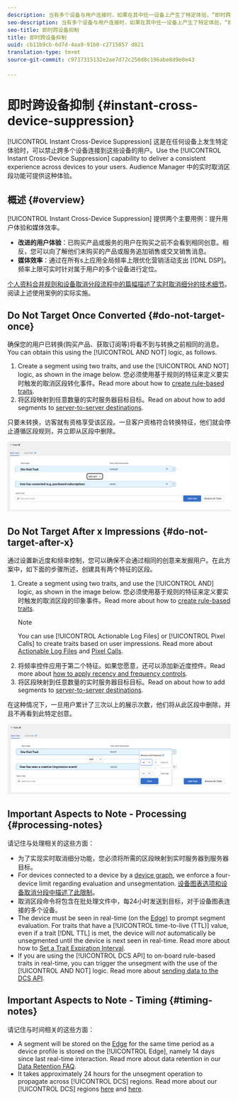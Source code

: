 ```yaml
---
description: 当有多个设备与用户连接时，如果在其中任一设备上产生了特定体验，“即时跨设备抑制”功能会禁止这些设备上的用户。使用这项“即时跨设备抑制”功能，可为您的用户提供一致的跨设备体验。Audience Manager 中的实时取消区段功能可提供这种体验。
seo-description: 当有多个设备与用户连接时，如果在其中任一设备上产生了特定体验，“即时跨设备抑制”功能会禁止这些设备上的用户。使用这项“即时跨设备抑制”功能，可为您的用户提供一致的跨设备体验。Audience Manager 中的实时取消区段功能可提供这种体验。
seo-title: 即时跨设备抑制
title: 即时跨设备抑制
uuid: cb11b9cb-6d7d-4aa9-91b0-c2715857 d821
translation-type: tm+mt
source-git-commit: c9737315132e2ae7d72c250d8c196abe8d9e0e43

---
```



# 即时跨设备抑制 {#instant-cross-device-suppression}

[!UICONTROL Instant Cross-Device Suppression] 这是在任何设备上发生特定体验时，可以禁止跨多个设备连接到这些设备的用户。Use the [!UICONTROL Instant Cross-Device Suppression] capability to deliver a consistent experience across devices to your users. Audience Manager 中的实时取消区段功能可提供这种体验。

## 概述 {#overview}

[!UICONTROL Instant Cross-Device Suppression] 提供两个主要用例：提升用户体验和媒体效率。

* **改进的用户体验**：已购买产品或服务的用户在购买之前不会看到相同创意。相反，您可以向了解他们未购买的产品或服务追加销售或交叉销售消息。
* **媒体效率**：通过在所有s上应用全局频率上限优化营销活动支出 [!DNL DSP]。频率上限可实时针对属于用户的多个设备进行定位。

[个人资料合并规则和设备取消分段流程中的篇幅描述了实时取消细分的技术细节](../../features/profile-merge-rules/merge-rule-unsegment.md)。阅读上述使用案例的实际实施。

## Do Not Target Once Converted {#do-not-target-once}

确保您的用户已转换(购买产品、获取订阅等)将看不到与转换之前相同的消息。You can obtain this using the [!UICONTROL AND NOT] logic, as follows.

1. Create a segment using two traits, and use the [!UICONTROL AND NOT] logic, as shown in the image below. 您必须使用基于规则的特征来定义要实时触发的取消区段转化事件。Read more about how to [create rule-based traits](../../features/traits/create-onboarded-rule-based-traits.md#create-rules-based-or-onboarded-traits).
1. 将区段映射到任意数量的实时服务器目标目标。Read on about how to add segments to [server-to-server destinations](../../features/destinations/manage-destinations.md#add-edit-segments).

只要未转换，访客就有资格享受该区段。一旦客户资格符合转换特征，他们就会停止遵循区段规则，并立即从区段中删除。

![](assets/and_not_use_case.png)

## Do Not Target After x Impressions {#do-not-target-after-x}

通过设置新近度和频率控制，您可以确保不会通过相同的创意来发掘用户。在此方案中，如下面的步骤所述，创建具有两个特征的区段。

1. Create a segment using two traits, and use the [!UICONTROL AND] logic, as shown in the image below. 您必须使用基于规则的特征来定义要实时触发的取消区段的印象事件。Read more about how to [create rule-based traits](../../features/traits/create-onboarded-rule-based-traits.md#create-rules-based-or-onboarded-traits).
   >[!NOTE]
   >
   >You can use [!UICONTROL Actionable Log Files] or [!UICONTROL Pixel Calls] to create traits based on user impressions. Read more about [Actionable Log Files](../../integration/media-data-integration/actionable-log-files.md) and [Pixel Calls](../../integration/media-data-integration/impression-data-pixels.md).
1. 将频率控件应用于第二个特征。如果您愿意，还可以添加新近度控件。Read more about [how to apply recency and frequency controls](../../features/segments/recency-and-frequency.md).
1. 将区段映射到任意数量的实时服务器目标目标。Read on about how to add segments to [server-to-server destinations](../../features/destinations/manage-destinations.md#add-edit-segments).

在这种情况下，一旦用户累计了三次以上的展示次数，他们将从此区段中删除，并且不再看到此特定创意。

![](assets/impressions_use_case.png)

## Important Aspects to Note - Processing {#processing-notes}

请记住与处理相关的这些方面：

* 为了实现实时取消细分功能，您必须将所需的区段映射到实时服务器到服务器目标。
* For devices connected to a device by a [device graph](../../features/profile-merge-rules/profile-link-use-case.md#recommendations), we enforce a four-device limit regarding evaluation and unsegmentation. [设备图表选项和设备取消分段中描述了此限制](../../features/profile-merge-rules/merge-rule-unsegment.md#device-graph-options-unsegmentation)。
* 取消区段命令将包含在批处理文件中，每24小时发送到目标，对于设备图表连接的多个设备。
* The device must be seen in real-time (on the [Edge](../../reference/system-components/components-edge.md)) to prompt segment evaluation. For traits that have a [!UICONTROL time-to-live (TTL)] value, even if a trait [!DNL TTL] is met, the device will *not* automatically be unsegmented until the device is next seen in real-time.​ Read more about how to [Set a Trait Expiration Interval](../../features/traits/create-onboarded-rule-based-traits.md#set-expiration-interval).
* If you are using the [!UICONTROL DCS API] to on-board rule-based traits in real-time, you can trigger the unsegment with the use of the [!UICONTROL AND NOT] logic. Read more about [sending data to the DCS API](../../api/dcs-intro/dcs-event-calls/dcs-url-send.md).​

## Important Aspects to Note - Timing {#timing-notes}

请记住与时间相关的这些方面：

* A segment will be stored on the [Edge](../../reference/system-components/components-edge.md) for the same time period as a device profile is stored on the [!UICONTROL Edge], namely 14 days since last real-time interaction. Read more about data retention in our [Data Retention FAQ](../../faq/faq-privacy.md#data-retention-faq).
* It takes approximately 24 hours for the unsegment operation to propagate across [!UICONTROL DCS] regions. Read more about our [!UICONTROL DCS] regions [here](../../reference/system-components/components-data-collection.md) and [here](../../api/dcs-intro/dcs-api-reference/dcs-regions.md).